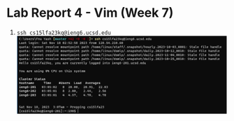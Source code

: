 # Lab Report 4 - Vim (Week 7)

1. `ssh cs15lfa23kq@ieng6.ucsd.edu`<enter><tab>
![Image](https://github.com/fyash1010/cse15l-lab-reports/blob/main/img14.png)
